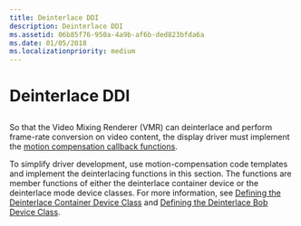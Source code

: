 ```yaml
---
title: Deinterlace DDI
description: Deinterlace DDI
ms.assetid: 06b85f76-950a-4a9b-af6b-ded823bfda6a
ms.date: 01/05/2018
ms.localizationpriority: medium
---
```


# Deinterlace DDI


## <span id="ddk_deinterlace_ddi_gg"></span><span id="DDK_DEINTERLACE_DDI_GG"></span>


So that the Video Mixing Renderer (VMR) can deinterlace and perform frame-rate conversion on video content, the display driver must implement the [motion compensation callback functions](/windows-hardware/drivers/ddi/index).

To simplify driver development, use motion-compensation code templates and implement the deinterlacing functions in this section. The functions are member functions of either the deinterlace container device or the deinterlace mode device classes. For more information, see [Defining the Deinterlace Container Device Class](./defining-the-deinterlace-container-device-class.md) and [Defining the Deinterlace Bob Device Class](./defining-the-deinterlace-bob-device-class.md).

 

